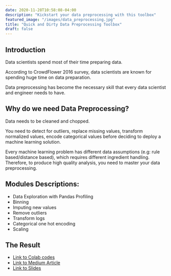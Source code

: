 ```yaml
---
date: 2020-11-28T10:58:08-04:00
description: "Kickstart your data preprocessing with this toolbox"
featured_image: "/images/data_preprocessing.jpg"
title: "Quick and Dirty Data Preprocessing Toolbox"
draft: false
---
```


## Introduction
Data scientists spend most of their time preparing data.

According to CrowdFlower 2016 survey, data scientists are known for spending huge time on data preparation. 

Data preprocessing has become the necessary skill that every data scientist and engineer needs to have.

## Why do we need Data Preprocessing?
Data needs to be cleaned and chopped. 

You need to detect for outliers, replace missing values, transform normalized values, encode categorical values before deciding to deploy a machine learning solution. 

Every machine learning problem has different data assumptions (e.g: rule based/distance based), which requires different ingredient handling. Therefore, to produce high quality analysis, you need to master your data preprocessing.

## Modules Descriptions:
* Data Exploration with Pandas Profiling
* Binning
* Imputing new values
* Remove outliers
* Transform logs
* Categorical one hot encoding
* Scaling

## The Result
* [Link to Colab codes](https://colab.research.google.com/drive/14NTJAbRuA9w-t6A2ii_9yg5IcnXQlKBM?usp=sharing)
* [Link to Medium Article](https://medium.com/p/416f551a12c/edit)
* [Link to Slides](https://www.youtube.com/watch?v=ypd0iz4Z7E0)
